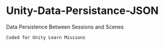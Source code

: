 # Unity-Data-Persistance-JSON
Data Persistence Between Sessions and Scenes



``Coded for Unity Learn Missions``
